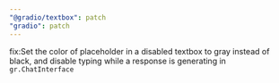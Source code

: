 ```yaml
---
"@gradio/textbox": patch
"gradio": patch
---
```


fix:Set the color of placeholder in a disabled textbox to gray instead of black, and disable typing while a response is generating in `gr.ChatInterface`
